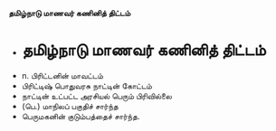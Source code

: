 **தமிழ்நாடு மாணவர் கணினித் திட்டம்**
- # தமிழ்நாடு மாணவர் கணினித் திட்டம்
- n. பிரிட்டனின் மாவட்டம்
- பிரிட்டிஷ் பொதுவரசு நாட்டின் கோட்டம்
- நாட்டின் உட்பட்ட அரசியல் பெரும் பிரிவில்லை
- (பெ.) மாநிலப் பகுதிச் சார்ந்த
- பெருமகனின் குடும்பத்தைச் சார்ந்த.

